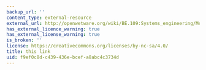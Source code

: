 ```yaml
---
backup_url: ''
content_type: external-resource
external_url: http://openwetware.org/wiki/BE.109:Systems_engineering/Measuring_DNA,_RNA,_protein
has_external_licence_warning: true
has_external_license_warning: true
is_broken: ''
license: https://creativecommons.org/licenses/by-nc-sa/4.0/
title: this link
uid: f9ef0c8d-c439-436e-bcef-a8abc4c3734d
---
```

